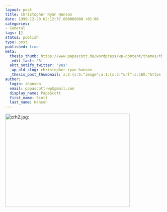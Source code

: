 ```yaml
---
layout: post
title: Christopher Ryan Hanson
date: 1999-12-28 02:12:37.000000000 +01:00
categories:
- General
tags: []
status: publish
type: post
published: true
meta:
  thesis_thumb: https://www.papascott.de/wordpress/wp-content/themes/thesis_151/lib/scripts/thumb.php?w=100&h=100&zc=1&q=100&src=https://www.papascott.de/images/mausnews/crh2.jpg
  _edit_last: '3'
  aktt_notify_twitter: 'yes'
  _wp_old_slug: christopher-ryan-hanson
  _thesis_post_thumbnail: a:2:{s:5:"image";a:1:{s:3:"url";s:160:"https://www.papascott.de/wordpress/wp-content/themes/thesis_151/lib/scripts/thumb.php?w=100&h=100&zc=1&q=100&src=https://www.papascott.de/images/mausnews/crh2.jpg";}s:5:"frame";a:1:{s:2:"on";s:1:"1";}}
author:
  login: shanson
  email: papascott-wp@gmail.com
  display_name: PapaScott
  first_name: Scott
  last_name: Hanson
---
```

<p><img src="https://res.cloudinary.com/papascott/image/upload/wordpress/wp-content/uploads/1999/12/crh2.jpg" height="300" width="400" border="0" alt="crh2.jpg: " /></p>
